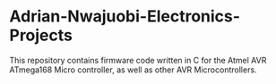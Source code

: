 Adrian-Nwajuobi-Electronics-Projects
====================================

This repository contains firmware code written in C for the Atmel AVR ATmega168 Micro controller, as well as other AVR Microcontrollers.

